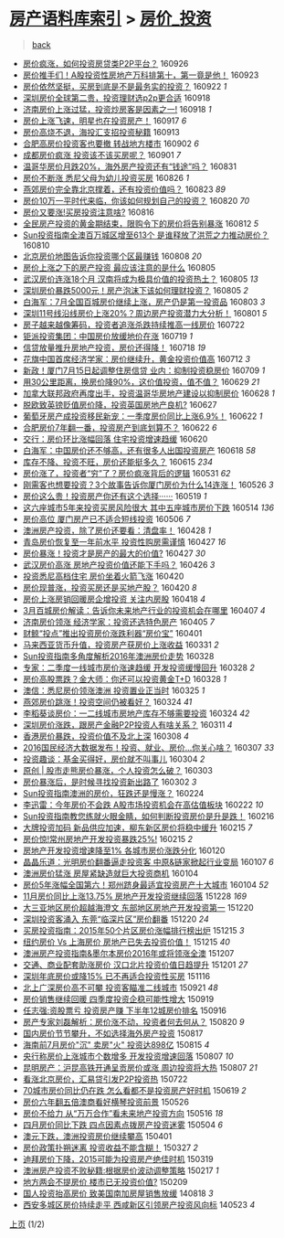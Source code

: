 [房产语料库索引](../../README.md)  > [房价_投资](房价_投资.md)
====
> [back](../README.md)

- [房价疯涨，如何投资房贷类P2P平台？](http://jkwz.applinzi.com/ittc/6882100355130721284.html#%E6%88%BF%E4%BB%B7%E7%96%AF%E6%B6%A8%EF%BC%8C%E5%A6%82%E4%BD%95%E6%8A%95%E8%B5%84%E6%88%BF%E8%B4%B7%E7%B1%BBP2P%E5%B9%B3%E5%8F%B0%EF%BC%9F) 160926  
- [房价推手们！A股投资性房地产万科排第十，第一竟是他！](http://jkwz.applinzi.com/ittc/6881008656379806724.html#%E6%88%BF%E4%BB%B7%E6%8E%A8%E6%89%8B%E4%BB%AC%EF%BC%81A%E8%82%A1%E6%8A%95%E8%B5%84%E6%80%A7%E6%88%BF%E5%9C%B0%E4%BA%A7%E4%B8%87%E7%A7%91%E6%8E%92%E7%AC%AC%E5%8D%81%EF%BC%8C%E7%AC%AC%E4%B8%80%E7%AB%9F%E6%98%AF%E4%BB%96%EF%BC%81) 160923  
- [房价依然坚挺，买房到底是不是最务实的投资？](http://jkwz.applinzi.com/ittc/6880729845633385476.html#%E6%88%BF%E4%BB%B7%E4%BE%9D%E7%84%B6%E5%9D%9A%E6%8C%BA%EF%BC%8C%E4%B9%B0%E6%88%BF%E5%88%B0%E5%BA%95%E6%98%AF%E4%B8%8D%E6%98%AF%E6%9C%80%E5%8A%A1%E5%AE%9E%E7%9A%84%E6%8A%95%E8%B5%84%EF%BC%9F) 160922 *1* 
- [深圳房价全球第二贵，投资理财选p2p更合适](http://jkwz.applinzi.com/ittc/6879202098616468485.html#%E6%B7%B1%E5%9C%B3%E6%88%BF%E4%BB%B7%E5%85%A8%E7%90%83%E7%AC%AC%E4%BA%8C%E8%B4%B5%EF%BC%8C%E6%8A%95%E8%B5%84%E7%90%86%E8%B4%A2%E9%80%89p2p%E6%9B%B4%E5%90%88%E9%80%82) 160918  
- [济南房价上涨过猛，投资炒房客是因素之一!](http://jkwz.applinzi.com/ittc/6879129359494939652.html#%E6%B5%8E%E5%8D%97%E6%88%BF%E4%BB%B7%E4%B8%8A%E6%B6%A8%E8%BF%87%E7%8C%9B%EF%BC%8C%E6%8A%95%E8%B5%84%E7%82%92%E6%88%BF%E5%AE%A2%E6%98%AF%E5%9B%A0%E7%B4%A0%E4%B9%8B%E4%B8%80%21) 160918 *1* 
- [房价上涨飞速，明星也在投资房产！](http://jkwz.applinzi.com/ittc/6878855352963040260.html#%E6%88%BF%E4%BB%B7%E4%B8%8A%E6%B6%A8%E9%A3%9E%E9%80%9F%EF%BC%8C%E6%98%8E%E6%98%9F%E4%B9%9F%E5%9C%A8%E6%8A%95%E8%B5%84%E6%88%BF%E4%BA%A7%EF%BC%81) 160917 *6* 
- [房价高烧不退，海投汇支招投资秘籍](http://jkwz.applinzi.com/ittc/6877291370556949509.html#%E6%88%BF%E4%BB%B7%E9%AB%98%E7%83%A7%E4%B8%8D%E9%80%80%EF%BC%8C%E6%B5%B7%E6%8A%95%E6%B1%87%E6%94%AF%E6%8B%9B%E6%8A%95%E8%B5%84%E7%A7%98%E7%B1%8D) 160913  
- [合肥高房价投资客也要撤 转战地方楼市](http://jkwz.applinzi.com/ittc/6873183836128674820.html#%E5%90%88%E8%82%A5%E9%AB%98%E6%88%BF%E4%BB%B7%E6%8A%95%E8%B5%84%E5%AE%A2%E4%B9%9F%E8%A6%81%E6%92%A4+%E8%BD%AC%E6%88%98%E5%9C%B0%E6%96%B9%E6%A5%BC%E5%B8%82) 160902 *6* 
- [成都房价疯涨 投资该不该买房呢？](http://jkwz.applinzi.com/ittc/6872916335020999685.html#%E6%88%90%E9%83%BD%E6%88%BF%E4%BB%B7%E7%96%AF%E6%B6%A8+%E6%8A%95%E8%B5%84%E8%AF%A5%E4%B8%8D%E8%AF%A5%E4%B9%B0%E6%88%BF%E5%91%A2%EF%BC%9F) 160901 *7* 
- [温哥华房价月跌20%，海外房产投资还有“钱途”吗？](http://jkwz.applinzi.com/ittc/6872528859320288261.html#%E6%B8%A9%E5%93%A5%E5%8D%8E%E6%88%BF%E4%BB%B7%E6%9C%88%E8%B7%8C20%25%EF%BC%8C%E6%B5%B7%E5%A4%96%E6%88%BF%E4%BA%A7%E6%8A%95%E8%B5%84%E8%BF%98%E6%9C%89%E2%80%9C%E9%92%B1%E9%80%94%E2%80%9D%E5%90%97%EF%BC%9F) 160831  
- [房价不断涨 悉尼父母为幼儿投资买房](http://jkwz.applinzi.com/ittc/6870675103800624132.html#%E6%88%BF%E4%BB%B7%E4%B8%8D%E6%96%AD%E6%B6%A8+%E6%82%89%E5%B0%BC%E7%88%B6%E6%AF%8D%E4%B8%BA%E5%B9%BC%E5%84%BF%E6%8A%95%E8%B5%84%E4%B9%B0%E6%88%BF) 160826 *1* 
- [燕郊房价完全靠北京撑着，还有投资价值吗？](http://jkwz.applinzi.com/ittc/6869244641039352837.html#%E7%87%95%E9%83%8A%E6%88%BF%E4%BB%B7%E5%AE%8C%E5%85%A8%E9%9D%A0%E5%8C%97%E4%BA%AC%E6%92%91%E7%9D%80%EF%BC%8C%E8%BF%98%E6%9C%89%E6%8A%95%E8%B5%84%E4%BB%B7%E5%80%BC%E5%90%97%EF%BC%9F) 160823 *89* 
- [房价10万一平时代来临，你该如何规划自己的投资？](http://jkwz.applinzi.com/ittc/6867745409602159621.html#%E6%88%BF%E4%BB%B710%E4%B8%87%E4%B8%80%E5%B9%B3%E6%97%B6%E4%BB%A3%E6%9D%A5%E4%B8%B4%EF%BC%8C%E4%BD%A0%E8%AF%A5%E5%A6%82%E4%BD%95%E8%A7%84%E5%88%92%E8%87%AA%E5%B7%B1%E7%9A%84%E6%8A%95%E8%B5%84%EF%BC%9F) 160820 *70* 
- [房价又要涨!买房投资注意啥?](http://jkwz.applinzi.com/ittc/6867002239981454340.html#%E6%88%BF%E4%BB%B7%E5%8F%88%E8%A6%81%E6%B6%A8%21%E4%B9%B0%E6%88%BF%E6%8A%95%E8%B5%84%E6%B3%A8%E6%84%8F%E5%95%A5%3F) 160816  
- [全民房产投资的黄金期结束，限购令下的房价将告别暴涨](http://jkwz.applinzi.com/ittc/6865592973802341380.html#%E5%85%A8%E6%B0%91%E6%88%BF%E4%BA%A7%E6%8A%95%E8%B5%84%E7%9A%84%E9%BB%84%E9%87%91%E6%9C%9F%E7%BB%93%E6%9D%9F%EF%BC%8C%E9%99%90%E8%B4%AD%E4%BB%A4%E4%B8%8B%E7%9A%84%E6%88%BF%E4%BB%B7%E5%B0%86%E5%91%8A%E5%88%AB%E6%9A%B4%E6%B6%A8) 160812 *5* 
- [Sun投资指南全澳百万城区增至613个 是谁释放了洪荒之力推动房价？](http://jkwz.applinzi.com/ittc/6864790811862107141.html#Sun%E6%8A%95%E8%B5%84%E6%8C%87%E5%8D%97%E5%85%A8%E6%BE%B3%E7%99%BE%E4%B8%87%E5%9F%8E%E5%8C%BA%E5%A2%9E%E8%87%B3613%E4%B8%AA+%E6%98%AF%E8%B0%81%E9%87%8A%E6%94%BE%E4%BA%86%E6%B4%AA%E8%8D%92%E4%B9%8B%E5%8A%9B%E6%8E%A8%E5%8A%A8%E6%88%BF%E4%BB%B7%EF%BC%9F) 160810  
- [北京房价地图告诉你投资哪个区最赚钱](http://jkwz.applinzi.com/ittc/6863928268482413573.html#%E5%8C%97%E4%BA%AC%E6%88%BF%E4%BB%B7%E5%9C%B0%E5%9B%BE%E5%91%8A%E8%AF%89%E4%BD%A0%E6%8A%95%E8%B5%84%E5%93%AA%E4%B8%AA%E5%8C%BA%E6%9C%80%E8%B5%9A%E9%92%B1) 160808 *20* 
- [房价上涨之下的房产投资 最应该注意的是什么](http://jkwz.applinzi.com/ittc/6862919221905982468.html#%E6%88%BF%E4%BB%B7%E4%B8%8A%E6%B6%A8%E4%B9%8B%E4%B8%8B%E7%9A%84%E6%88%BF%E4%BA%A7%E6%8A%95%E8%B5%84+%E6%9C%80%E5%BA%94%E8%AF%A5%E6%B3%A8%E6%84%8F%E7%9A%84%E6%98%AF%E4%BB%80%E4%B9%88) 160805  
- [武汉房价连涨18个月 汉南将成为极具价值的投资热土？](http://jkwz.applinzi.com/ittc/6862872516439311364.html#%E6%AD%A6%E6%B1%89%E6%88%BF%E4%BB%B7%E8%BF%9E%E6%B6%A818%E4%B8%AA%E6%9C%88+%E6%B1%89%E5%8D%97%E5%B0%86%E6%88%90%E4%B8%BA%E6%9E%81%E5%85%B7%E4%BB%B7%E5%80%BC%E7%9A%84%E6%8A%95%E8%B5%84%E7%83%AD%E5%9C%9F%EF%BC%9F) 160805 *13* 
- [深圳房价暴跌5000元！房产泡沫下该如何理财投资？](http://jkwz.applinzi.com/ittc/6862863074914206725.html#%E6%B7%B1%E5%9C%B3%E6%88%BF%E4%BB%B7%E6%9A%B4%E8%B7%8C5000%E5%85%83%EF%BC%81%E6%88%BF%E4%BA%A7%E6%B3%A1%E6%B2%AB%E4%B8%8B%E8%AF%A5%E5%A6%82%E4%BD%95%E7%90%86%E8%B4%A2%E6%8A%95%E8%B5%84%EF%BC%9F) 160805 *2* 
- [白海军：7月全国百城房价继续上涨，房产仍是第一投资品](http://jkwz.applinzi.com/ittc/6861852906478896133.html#%E7%99%BD%E6%B5%B7%E5%86%9B%EF%BC%9A7%E6%9C%88%E5%85%A8%E5%9B%BD%E7%99%BE%E5%9F%8E%E6%88%BF%E4%BB%B7%E7%BB%A7%E7%BB%AD%E4%B8%8A%E6%B6%A8%EF%BC%8C%E6%88%BF%E4%BA%A7%E4%BB%8D%E6%98%AF%E7%AC%AC%E4%B8%80%E6%8A%95%E8%B5%84%E5%93%81) 160803 *3* 
- [深圳11号线沿线房价上涨20%？周边房产投资潜力大分析！](http://jkwz.applinzi.com/ittc/6861443923783975941.html#%E6%B7%B1%E5%9C%B311%E5%8F%B7%E7%BA%BF%E6%B2%BF%E7%BA%BF%E6%88%BF%E4%BB%B7%E4%B8%8A%E6%B6%A820%25%EF%BC%9F%E5%91%A8%E8%BE%B9%E6%88%BF%E4%BA%A7%E6%8A%95%E8%B5%84%E6%BD%9C%E5%8A%9B%E5%A4%A7%E5%88%86%E6%9E%90%EF%BC%81) 160801 *5* 
- [房子越来越像筹码，投资者追涨杀跌持续推高一线房价](http://jkwz.applinzi.com/ittc/6857473245120562180.html#%E6%88%BF%E5%AD%90%E8%B6%8A%E6%9D%A5%E8%B6%8A%E5%83%8F%E7%AD%B9%E7%A0%81%EF%BC%8C%E6%8A%95%E8%B5%84%E8%80%85%E8%BF%BD%E6%B6%A8%E6%9D%80%E8%B7%8C%E6%8C%81%E7%BB%AD%E6%8E%A8%E9%AB%98%E4%B8%80%E7%BA%BF%E6%88%BF%E4%BB%B7) 160722  
- [钜派投资集团：中国房价放缓地价在涨](http://jkwz.applinzi.com/ittc/6856518228322550789.html#%E9%92%9C%E6%B4%BE%E6%8A%95%E8%B5%84%E9%9B%86%E5%9B%A2%EF%BC%9A%E4%B8%AD%E5%9B%BD%E6%88%BF%E4%BB%B7%E6%94%BE%E7%BC%93%E5%9C%B0%E4%BB%B7%E5%9C%A8%E6%B6%A8) 160719 *1* 
- [信贷放量推升房地产投资，房价还得降！](http://jkwz.applinzi.com/ittc/6856131381322859525.html#%E4%BF%A1%E8%B4%B7%E6%94%BE%E9%87%8F%E6%8E%A8%E5%8D%87%E6%88%BF%E5%9C%B0%E4%BA%A7%E6%8A%95%E8%B5%84%EF%BC%8C%E6%88%BF%E4%BB%B7%E8%BF%98%E5%BE%97%E9%99%8D%EF%BC%81) 160718 *19* 
- [花旗中国首席经济学家：房价继续升，黄金投资价值高](http://jkwz.applinzi.com/ittc/6853913830018778117.html#%E8%8A%B1%E6%97%97%E4%B8%AD%E5%9B%BD%E9%A6%96%E5%B8%AD%E7%BB%8F%E6%B5%8E%E5%AD%A6%E5%AE%B6%EF%BC%9A%E6%88%BF%E4%BB%B7%E7%BB%A7%E7%BB%AD%E5%8D%87%EF%BC%8C%E9%BB%84%E9%87%91%E6%8A%95%E8%B5%84%E4%BB%B7%E5%80%BC%E9%AB%98) 160712 *3* 
- [新政！厦门7月15日起调整住房信贷 业内：抑制投资稳房价](http://jkwz.applinzi.com/ittc/6852830481699308548.html#%E6%96%B0%E6%94%BF%EF%BC%81%E5%8E%A6%E9%97%A87%E6%9C%8815%E6%97%A5%E8%B5%B7%E8%B0%83%E6%95%B4%E4%BD%8F%E6%88%BF%E4%BF%A1%E8%B4%B7+%E4%B8%9A%E5%86%85%EF%BC%9A%E6%8A%91%E5%88%B6%E6%8A%95%E8%B5%84%E7%A8%B3%E6%88%BF%E4%BB%B7) 160709 *1* 
- [用30公里距离，换房价降90%，这价值投资，值不值？](http://jkwz.applinzi.com/ittc/6849081656320984069.html#%E7%94%A830%E5%85%AC%E9%87%8C%E8%B7%9D%E7%A6%BB%EF%BC%8C%E6%8D%A2%E6%88%BF%E4%BB%B7%E9%99%8D90%25%EF%BC%8C%E8%BF%99%E4%BB%B7%E5%80%BC%E6%8A%95%E8%B5%84%EF%BC%8C%E5%80%BC%E4%B8%8D%E5%80%BC%EF%BC%9F) 160629 *21* 
- [加拿大联邦政府再度出手，投资温哥华房地产建设以抑制房价](http://jkwz.applinzi.com/ittc/6848815385654330373.html#%E5%8A%A0%E6%8B%BF%E5%A4%A7%E8%81%94%E9%82%A6%E6%94%BF%E5%BA%9C%E5%86%8D%E5%BA%A6%E5%87%BA%E6%89%8B%EF%BC%8C%E6%8A%95%E8%B5%84%E6%B8%A9%E5%93%A5%E5%8D%8E%E6%88%BF%E5%9C%B0%E4%BA%A7%E5%BB%BA%E8%AE%BE%E4%BB%A5%E6%8A%91%E5%88%B6%E6%88%BF%E4%BB%B7) 160628 *1* 
- [脱欧致英镑贬值房价降，投资英国房地产良机?](http://jkwz.applinzi.com/ittc/6848393723066713093.html#%E8%84%B1%E6%AC%A7%E8%87%B4%E8%8B%B1%E9%95%91%E8%B4%AC%E5%80%BC%E6%88%BF%E4%BB%B7%E9%99%8D%EF%BC%8C%E6%8A%95%E8%B5%84%E8%8B%B1%E5%9B%BD%E6%88%BF%E5%9C%B0%E4%BA%A7%E8%89%AF%E6%9C%BA%3F) 160627  
- [葡萄牙房产成投资移民新宠：一季度房价同比上涨6.9%！](http://jkwz.applinzi.com/ittc/6846593245416784901.html#%E8%91%A1%E8%90%84%E7%89%99%E6%88%BF%E4%BA%A7%E6%88%90%E6%8A%95%E8%B5%84%E7%A7%BB%E6%B0%91%E6%96%B0%E5%AE%A0%EF%BC%9A%E4%B8%80%E5%AD%A3%E5%BA%A6%E6%88%BF%E4%BB%B7%E5%90%8C%E6%AF%94%E4%B8%8A%E6%B6%A86.9%25%EF%BC%81) 160622 *1* 
- [合肥房价7年翻一番，投资房产到底划算不？](http://jkwz.applinzi.com/ittc/6846489444647175172.html#%E5%90%88%E8%82%A5%E6%88%BF%E4%BB%B77%E5%B9%B4%E7%BF%BB%E4%B8%80%E7%95%AA%EF%BC%8C%E6%8A%95%E8%B5%84%E6%88%BF%E4%BA%A7%E5%88%B0%E5%BA%95%E5%88%92%E7%AE%97%E4%B8%8D%EF%BC%9F) 160622 *6* 
- [交行：房价环比涨幅回落 住宅投资增速趋缓](http://jkwz.applinzi.com/ittc/6845763670055060485.html#%E4%BA%A4%E8%A1%8C%EF%BC%9A%E6%88%BF%E4%BB%B7%E7%8E%AF%E6%AF%94%E6%B6%A8%E5%B9%85%E5%9B%9E%E8%90%BD+%E4%BD%8F%E5%AE%85%E6%8A%95%E8%B5%84%E5%A2%9E%E9%80%9F%E8%B6%8B%E7%BC%93) 160620  
- [白海军：中国房价还不够高，还有很多人出国投资房产](http://jkwz.applinzi.com/ittc/6845083372438946821.html#%E7%99%BD%E6%B5%B7%E5%86%9B%EF%BC%9A%E4%B8%AD%E5%9B%BD%E6%88%BF%E4%BB%B7%E8%BF%98%E4%B8%8D%E5%A4%9F%E9%AB%98%EF%BC%8C%E8%BF%98%E6%9C%89%E5%BE%88%E5%A4%9A%E4%BA%BA%E5%87%BA%E5%9B%BD%E6%8A%95%E8%B5%84%E6%88%BF%E4%BA%A7) 160618 *58* 
- [库存不降、投资不旺，房价还能挺多久？](http://jkwz.applinzi.com/ittc/6843879348230423557.html#%E5%BA%93%E5%AD%98%E4%B8%8D%E9%99%8D%E3%80%81%E6%8A%95%E8%B5%84%E4%B8%8D%E6%97%BA%EF%BC%8C%E6%88%BF%E4%BB%B7%E8%BF%98%E8%83%BD%E6%8C%BA%E5%A4%9A%E4%B9%85%EF%BC%9F) 160615 *234* 
- [房价涨了，投资者“穷”了？房价疯涨背后的逻辑](http://jkwz.applinzi.com/ittc/6838305281196688389.html#%E6%88%BF%E4%BB%B7%E6%B6%A8%E4%BA%86%EF%BC%8C%E6%8A%95%E8%B5%84%E8%80%85%E2%80%9C%E7%A9%B7%E2%80%9D%E4%BA%86%EF%BC%9F%E6%88%BF%E4%BB%B7%E7%96%AF%E6%B6%A8%E8%83%8C%E5%90%8E%E7%9A%84%E9%80%BB%E8%BE%91) 160531 *62* 
- [刚需客也想要投资？3个故事告诉你厦门房价为什么14连涨！](http://jkwz.applinzi.com/ittc/6836622199636886533.html#%E5%88%9A%E9%9C%80%E5%AE%A2%E4%B9%9F%E6%83%B3%E8%A6%81%E6%8A%95%E8%B5%84%EF%BC%9F3%E4%B8%AA%E6%95%85%E4%BA%8B%E5%91%8A%E8%AF%89%E4%BD%A0%E5%8E%A6%E9%97%A8%E6%88%BF%E4%BB%B7%E4%B8%BA%E4%BB%80%E4%B9%8814%E8%BF%9E%E6%B6%A8%EF%BC%81) 160526 *3* 
- [房价这么贵！投资房产你还有这个选择······](http://jkwz.applinzi.com/ittc/6833907589544674309.html#%E6%88%BF%E4%BB%B7%E8%BF%99%E4%B9%88%E8%B4%B5%EF%BC%81%E6%8A%95%E8%B5%84%E6%88%BF%E4%BA%A7%E4%BD%A0%E8%BF%98%E6%9C%89%E8%BF%99%E4%B8%AA%E9%80%89%E6%8B%A9%C2%B7%C2%B7%C2%B7%C2%B7%C2%B7%C2%B7) 160519 *1* 
- [这六座城市5年来投资买房风险很大 其中五座城市房价下跌](http://jkwz.applinzi.com/ittc/6831865137866474501.html#%E8%BF%99%E5%85%AD%E5%BA%A7%E5%9F%8E%E5%B8%825%E5%B9%B4%E6%9D%A5%E6%8A%95%E8%B5%84%E4%B9%B0%E6%88%BF%E9%A3%8E%E9%99%A9%E5%BE%88%E5%A4%A7+%E5%85%B6%E4%B8%AD%E4%BA%94%E5%BA%A7%E5%9F%8E%E5%B8%82%E6%88%BF%E4%BB%B7%E4%B8%8B%E8%B7%8C) 160514 *136* 
- [房价高位 厦门房产已不适合短线投资](http://jkwz.applinzi.com/ittc/6829192058094748677.html#%E6%88%BF%E4%BB%B7%E9%AB%98%E4%BD%8D+%E5%8E%A6%E9%97%A8%E6%88%BF%E4%BA%A7%E5%B7%B2%E4%B8%8D%E9%80%82%E5%90%88%E7%9F%AD%E7%BA%BF%E6%8A%95%E8%B5%84) 160506 *7* 
- [澳洲房产投资，除了房价还要看：清盘率！](http://jkwz.applinzi.com/ittc/6824933471524750340.html#%E6%BE%B3%E6%B4%B2%E6%88%BF%E4%BA%A7%E6%8A%95%E8%B5%84%EF%BC%8C%E9%99%A4%E4%BA%86%E6%88%BF%E4%BB%B7%E8%BF%98%E8%A6%81%E7%9C%8B%EF%BC%9A%E6%B8%85%E7%9B%98%E7%8E%87%EF%BC%81) 160428 *1* 
- [青岛房价恢复至一年前水平 投资性购房需谨慎](http://jkwz.applinzi.com/ittc/6825883714110096389.html#%E9%9D%92%E5%B2%9B%E6%88%BF%E4%BB%B7%E6%81%A2%E5%A4%8D%E8%87%B3%E4%B8%80%E5%B9%B4%E5%89%8D%E6%B0%B4%E5%B9%B3+%E6%8A%95%E8%B5%84%E6%80%A7%E8%B4%AD%E6%88%BF%E9%9C%80%E8%B0%A8%E6%85%8E) 160427 *16* 
- [房价暴涨！投资才是房产的最大的价值?](http://jkwz.applinzi.com/ittc/6825698046541038596.html#%E6%88%BF%E4%BB%B7%E6%9A%B4%E6%B6%A8%EF%BC%81%E6%8A%95%E8%B5%84%E6%89%8D%E6%98%AF%E6%88%BF%E4%BA%A7%E7%9A%84%E6%9C%80%E5%A4%A7%E7%9A%84%E4%BB%B7%E5%80%BC%3F) 160427 *30* 
- [武汉房价高涨 房地产投资价值还能下手吗？](http://jkwz.applinzi.com/ittc/6825311708725642244.html#%E6%AD%A6%E6%B1%89%E6%88%BF%E4%BB%B7%E9%AB%98%E6%B6%A8+%E6%88%BF%E5%9C%B0%E4%BA%A7%E6%8A%95%E8%B5%84%E4%BB%B7%E5%80%BC%E8%BF%98%E8%83%BD%E4%B8%8B%E6%89%8B%E5%90%97%EF%BC%9F) 160426 *3* 
- [投资悉尼高档住宅 房价坐着火箭飞涨](http://jkwz.applinzi.com/ittc/6823169329658856452.html#%E6%8A%95%E8%B5%84%E6%82%89%E5%B0%BC%E9%AB%98%E6%A1%A3%E4%BD%8F%E5%AE%85+%E6%88%BF%E4%BB%B7%E5%9D%90%E7%9D%80%E7%81%AB%E7%AE%AD%E9%A3%9E%E6%B6%A8) 160420  
- [房价现普涨，投资买房还是买地产股？](http://jkwz.applinzi.com/ittc/6822848027811120132.html#%E6%88%BF%E4%BB%B7%E7%8E%B0%E6%99%AE%E6%B6%A8%EF%BC%8C%E6%8A%95%E8%B5%84%E4%B9%B0%E6%88%BF%E8%BF%98%E6%98%AF%E4%B9%B0%E5%9C%B0%E4%BA%A7%E8%82%A1%EF%BC%9F) 160420 *8* 
- [房价上涨房销回暖房企增投资 关注内房股](http://jkwz.applinzi.com/ittc/6822374852019094533.html#%E6%88%BF%E4%BB%B7%E4%B8%8A%E6%B6%A8%E6%88%BF%E9%94%80%E5%9B%9E%E6%9A%96%E6%88%BF%E4%BC%81%E5%A2%9E%E6%8A%95%E8%B5%84+%E5%85%B3%E6%B3%A8%E5%86%85%E6%88%BF%E8%82%A1) 160418 *4* 
- [3月百城房价解读：告诉你未来地产行业的投资机会在哪里](http://jkwz.applinzi.com/ittc/6818295210702275589.html#3%E6%9C%88%E7%99%BE%E5%9F%8E%E6%88%BF%E4%BB%B7%E8%A7%A3%E8%AF%BB%EF%BC%9A%E5%91%8A%E8%AF%89%E4%BD%A0%E6%9C%AA%E6%9D%A5%E5%9C%B0%E4%BA%A7%E8%A1%8C%E4%B8%9A%E7%9A%84%E6%8A%95%E8%B5%84%E6%9C%BA%E4%BC%9A%E5%9C%A8%E5%93%AA%E9%87%8C) 160407 *4* 
- [济南房价领涨 经济学家：投资还选特色房产](http://jkwz.applinzi.com/ittc/6817607204928488452.html#%E6%B5%8E%E5%8D%97%E6%88%BF%E4%BB%B7%E9%A2%86%E6%B6%A8+%E7%BB%8F%E6%B5%8E%E5%AD%A6%E5%AE%B6%EF%BC%9A%E6%8A%95%E8%B5%84%E8%BF%98%E9%80%89%E7%89%B9%E8%89%B2%E6%88%BF%E4%BA%A7) 160405 *7* 
- [财鲸“投点”推出投资房价涨跌利器“房价宝”](http://jkwz.applinzi.com/ittc/6816131856571302916.html#%E8%B4%A2%E9%B2%B8%E2%80%9C%E6%8A%95%E7%82%B9%E2%80%9D%E6%8E%A8%E5%87%BA%E6%8A%95%E8%B5%84%E6%88%BF%E4%BB%B7%E6%B6%A8%E8%B7%8C%E5%88%A9%E5%99%A8%E2%80%9C%E6%88%BF%E4%BB%B7%E5%AE%9D%E2%80%9D) 160401  
- [马来西亚货币升值，投资房产获房价上涨收益](http://jkwz.applinzi.com/ittc/6815786835250775045.html#%E9%A9%AC%E6%9D%A5%E8%A5%BF%E4%BA%9A%E8%B4%A7%E5%B8%81%E5%8D%87%E5%80%BC%EF%BC%8C%E6%8A%95%E8%B5%84%E6%88%BF%E4%BA%A7%E8%8E%B7%E6%88%BF%E4%BB%B7%E4%B8%8A%E6%B6%A8%E6%94%B6%E7%9B%8A) 160331 *2* 
- [Sun投资指南多角度解析2016年澳洲房价走势](http://jkwz.applinzi.com/ittc/6814721455451276292.html#Sun%E6%8A%95%E8%B5%84%E6%8C%87%E5%8D%97%E5%A4%9A%E8%A7%92%E5%BA%A6%E8%A7%A3%E6%9E%902016%E5%B9%B4%E6%BE%B3%E6%B4%B2%E6%88%BF%E4%BB%B7%E8%B5%B0%E5%8A%BF) 160328  
- [专家：二季度一线城市房价涨速趋缓 开发投资缓慢回升](http://jkwz.applinzi.com/ittc/6814679409470473220.html#%E4%B8%93%E5%AE%B6%EF%BC%9A%E4%BA%8C%E5%AD%A3%E5%BA%A6%E4%B8%80%E7%BA%BF%E5%9F%8E%E5%B8%82%E6%88%BF%E4%BB%B7%E6%B6%A8%E9%80%9F%E8%B6%8B%E7%BC%93+%E5%BC%80%E5%8F%91%E6%8A%95%E8%B5%84%E7%BC%93%E6%85%A2%E5%9B%9E%E5%8D%87) 160328 *2* 
- [房价高股票跌？金大师：你还可以投资黄金T+D](http://jkwz.applinzi.com/ittc/6814633801531524101.html#%E6%88%BF%E4%BB%B7%E9%AB%98%E8%82%A1%E7%A5%A8%E8%B7%8C%EF%BC%9F%E9%87%91%E5%A4%A7%E5%B8%88%EF%BC%9A%E4%BD%A0%E8%BF%98%E5%8F%AF%E4%BB%A5%E6%8A%95%E8%B5%84%E9%BB%84%E9%87%91T%2BD) 160328 *1* 
- [澳信：悉尼房价领涨澳洲 投资置业正当时](http://jkwz.applinzi.com/ittc/6813515371021599748.html#%E6%BE%B3%E4%BF%A1%EF%BC%9A%E6%82%89%E5%B0%BC%E6%88%BF%E4%BB%B7%E9%A2%86%E6%B6%A8%E6%BE%B3%E6%B4%B2+%E6%8A%95%E8%B5%84%E7%BD%AE%E4%B8%9A%E6%AD%A3%E5%BD%93%E6%97%B6) 160325 *1* 
- [燕郊房价跳涨！投资空间仍被看好？](http://jkwz.applinzi.com/ittc/6813141470462608389.html#%E7%87%95%E9%83%8A%E6%88%BF%E4%BB%B7%E8%B7%B3%E6%B6%A8%EF%BC%81%E6%8A%95%E8%B5%84%E7%A9%BA%E9%97%B4%E4%BB%8D%E8%A2%AB%E7%9C%8B%E5%A5%BD%EF%BC%9F) 160324 *41* 
- [李稻葵谈房价：一二线城市房地产库存不够需要投资](http://jkwz.applinzi.com/ittc/6813049412498523140.html#%E6%9D%8E%E7%A8%BB%E8%91%B5%E8%B0%88%E6%88%BF%E4%BB%B7%EF%BC%9A%E4%B8%80%E4%BA%8C%E7%BA%BF%E5%9F%8E%E5%B8%82%E6%88%BF%E5%9C%B0%E4%BA%A7%E5%BA%93%E5%AD%98%E4%B8%8D%E5%A4%9F%E9%9C%80%E8%A6%81%E6%8A%95%E8%B5%84) 160324 *42* 
- [深圳房价涨跌，跟房产金融P2P投资人有啥关系？](http://jkwz.applinzi.com/ittc/6808340760919278596.html#%E6%B7%B1%E5%9C%B3%E6%88%BF%E4%BB%B7%E6%B6%A8%E8%B7%8C%EF%BC%8C%E8%B7%9F%E6%88%BF%E4%BA%A7%E9%87%91%E8%9E%8DP2P%E6%8A%95%E8%B5%84%E4%BA%BA%E6%9C%89%E5%95%A5%E5%85%B3%E7%B3%BB%EF%BC%9F) 160311 *4* 
- [香港房价暴跌，投资价值不及北上深](http://jkwz.applinzi.com/ittc/6807360114201723909.html#%E9%A6%99%E6%B8%AF%E6%88%BF%E4%BB%B7%E6%9A%B4%E8%B7%8C%EF%BC%8C%E6%8A%95%E8%B5%84%E4%BB%B7%E5%80%BC%E4%B8%8D%E5%8F%8A%E5%8C%97%E4%B8%8A%E6%B7%B1) 160308 *4* 
- [2016国民经济大数据发布！投资、就业、房价...你关心啥？](http://jkwz.applinzi.com/ittc/6806750658245952517.html#2016%E5%9B%BD%E6%B0%91%E7%BB%8F%E6%B5%8E%E5%A4%A7%E6%95%B0%E6%8D%AE%E5%8F%91%E5%B8%83%EF%BC%81%E6%8A%95%E8%B5%84%E3%80%81%E5%B0%B1%E4%B8%9A%E3%80%81%E6%88%BF%E4%BB%B7...%E4%BD%A0%E5%85%B3%E5%BF%83%E5%95%A5%EF%BC%9F) 160307 *33* 
- [投资趣谈：基金买得好，房价就不叫事儿](http://jkwz.applinzi.com/ittc/6805772231179240452.html#%E6%8A%95%E8%B5%84%E8%B6%A3%E8%B0%88%EF%BC%9A%E5%9F%BA%E9%87%91%E4%B9%B0%E5%BE%97%E5%A5%BD%EF%BC%8C%E6%88%BF%E4%BB%B7%E5%B0%B1%E4%B8%8D%E5%8F%AB%E4%BA%8B%E5%84%BF) 160304 *2* 
- [原创 | 股市走熊房价暴涨，个人投资怎么破？](http://jkwz.applinzi.com/ittc/6805320442785039364.html#%E5%8E%9F%E5%88%9B+%7C+%E8%82%A1%E5%B8%82%E8%B5%B0%E7%86%8A%E6%88%BF%E4%BB%B7%E6%9A%B4%E6%B6%A8%EF%BC%8C%E4%B8%AA%E4%BA%BA%E6%8A%95%E8%B5%84%E6%80%8E%E4%B9%88%E7%A0%B4%EF%BC%9F) 160303  
- [房价暴涨后，是时候寻找投资新出路了](http://jkwz.applinzi.com/ittc/6805061366004057092.html#%E6%88%BF%E4%BB%B7%E6%9A%B4%E6%B6%A8%E5%90%8E%EF%BC%8C%E6%98%AF%E6%97%B6%E5%80%99%E5%AF%BB%E6%89%BE%E6%8A%95%E8%B5%84%E6%96%B0%E5%87%BA%E8%B7%AF%E4%BA%86) 160302 *3* 
- [Sun投资指南澳洲的房价，狂跌还是慢涨？](http://jkwz.applinzi.com/ittc/6802462984609727493.html#Sun%E6%8A%95%E8%B5%84%E6%8C%87%E5%8D%97%E6%BE%B3%E6%B4%B2%E7%9A%84%E6%88%BF%E4%BB%B7%EF%BC%8C%E7%8B%82%E8%B7%8C%E8%BF%98%E6%98%AF%E6%85%A2%E6%B6%A8%EF%BC%9F) 160224  
- [李迅雷：今年房价不会跌 A股市场投资机会在高估值板块](http://jkwz.applinzi.com/ittc/6801709242507592708.html#%E6%9D%8E%E8%BF%85%E9%9B%B7%EF%BC%9A%E4%BB%8A%E5%B9%B4%E6%88%BF%E4%BB%B7%E4%B8%8D%E4%BC%9A%E8%B7%8C+A%E8%82%A1%E5%B8%82%E5%9C%BA%E6%8A%95%E8%B5%84%E6%9C%BA%E4%BC%9A%E5%9C%A8%E9%AB%98%E4%BC%B0%E5%80%BC%E6%9D%BF%E5%9D%97) 160222 *10* 
- [Sun投资指南教您练就火眼金睛，如何判断投资房价是升是跌！](http://jkwz.applinzi.com/ittc/6799516996546855940.html#Sun%E6%8A%95%E8%B5%84%E6%8C%87%E5%8D%97%E6%95%99%E6%82%A8%E7%BB%83%E5%B0%B1%E7%81%AB%E7%9C%BC%E9%87%91%E7%9D%9B%EF%BC%8C%E5%A6%82%E4%BD%95%E5%88%A4%E6%96%AD%E6%8A%95%E8%B5%84%E6%88%BF%E4%BB%B7%E6%98%AF%E5%8D%87%E6%98%AF%E8%B7%8C%EF%BC%81) 160216  
- [大牌投资加码 新品供应加速，柳东新区房价将稳中缓升](http://jkwz.applinzi.com/ittc/6799119066686030853.html#%E5%A4%A7%E7%89%8C%E6%8A%95%E8%B5%84%E5%8A%A0%E7%A0%81+%E6%96%B0%E5%93%81%E4%BE%9B%E5%BA%94%E5%8A%A0%E9%80%9F%EF%BC%8C%E6%9F%B3%E4%B8%9C%E6%96%B0%E5%8C%BA%E6%88%BF%E4%BB%B7%E5%B0%86%E7%A8%B3%E4%B8%AD%E7%BC%93%E5%8D%87) 160215 *7* 
- [房价惊!常州房地产开发投资暴跌25%!](http://jkwz.applinzi.com/ittc/6799086679054877701.html#%E6%88%BF%E4%BB%B7%E6%83%8A%21%E5%B8%B8%E5%B7%9E%E6%88%BF%E5%9C%B0%E4%BA%A7%E5%BC%80%E5%8F%91%E6%8A%95%E8%B5%84%E6%9A%B4%E8%B7%8C25%25%21) 160215 *2* 
- [房地产开发投资增速降至1% 各城市房价涨跌分化](http://jkwz.applinzi.com/ittc/6789376990490657796.html#%E6%88%BF%E5%9C%B0%E4%BA%A7%E5%BC%80%E5%8F%91%E6%8A%95%E8%B5%84%E5%A2%9E%E9%80%9F%E9%99%8D%E8%87%B31%25+%E5%90%84%E5%9F%8E%E5%B8%82%E6%88%BF%E4%BB%B7%E6%B6%A8%E8%B7%8C%E5%88%86%E5%8C%96) 160120  
- [晶晶乐道：光明房价翻番逼走投资客 中原&amp;链家掀起行业变局](http://jkwz.applinzi.com/ittc/6784712042955146245.html#%E6%99%B6%E6%99%B6%E4%B9%90%E9%81%93%EF%BC%9A%E5%85%89%E6%98%8E%E6%88%BF%E4%BB%B7%E7%BF%BB%E7%95%AA%E9%80%BC%E8%B5%B0%E6%8A%95%E8%B5%84%E5%AE%A2+%E4%B8%AD%E5%8E%9F%26amp%3B%E9%93%BE%E5%AE%B6%E6%8E%80%E8%B5%B7%E8%A1%8C%E4%B8%9A%E5%8F%98%E5%B1%80) 160107 *6* 
- [澳洲房价猛涨 房屋紧缺造就巨大投资商机](http://jkwz.applinzi.com/ittc/6783464134024889348.html#%E6%BE%B3%E6%B4%B2%E6%88%BF%E4%BB%B7%E7%8C%9B%E6%B6%A8+%E6%88%BF%E5%B1%8B%E7%B4%A7%E7%BC%BA%E9%80%A0%E5%B0%B1%E5%B7%A8%E5%A4%A7%E6%8A%95%E8%B5%84%E5%95%86%E6%9C%BA) 160104  
- [房价5年涨幅全国第六！郑州跻身最适宜投资房产十大城市](http://jkwz.applinzi.com/ittc/6783408810165273605.html#%E6%88%BF%E4%BB%B75%E5%B9%B4%E6%B6%A8%E5%B9%85%E5%85%A8%E5%9B%BD%E7%AC%AC%E5%85%AD%EF%BC%81%E9%83%91%E5%B7%9E%E8%B7%BB%E8%BA%AB%E6%9C%80%E9%80%82%E5%AE%9C%E6%8A%95%E8%B5%84%E6%88%BF%E4%BA%A7%E5%8D%81%E5%A4%A7%E5%9F%8E%E5%B8%82) 160104 *52* 
- [11月房价同比上涨13.75% 房地产开发投资继续回落](http://jkwz.applinzi.com/ittc/6780817979386364933.html#11%E6%9C%88%E6%88%BF%E4%BB%B7%E5%90%8C%E6%AF%94%E4%B8%8A%E6%B6%A813.75%25+%E6%88%BF%E5%9C%B0%E4%BA%A7%E5%BC%80%E5%8F%91%E6%8A%95%E8%B5%84%E7%BB%A7%E7%BB%AD%E5%9B%9E%E8%90%BD) 151228 *169* 
- [大三亚地区房价超越海澄文 东部地区房地产开发投资第一](http://jkwz.applinzi.com/ittc/6777988653272007685.html#%E5%A4%A7%E4%B8%89%E4%BA%9A%E5%9C%B0%E5%8C%BA%E6%88%BF%E4%BB%B7%E8%B6%85%E8%B6%8A%E6%B5%B7%E6%BE%84%E6%96%87+%E4%B8%9C%E9%83%A8%E5%9C%B0%E5%8C%BA%E6%88%BF%E5%9C%B0%E4%BA%A7%E5%BC%80%E5%8F%91%E6%8A%95%E8%B5%84%E7%AC%AC%E4%B8%80) 151220  
- [深圳投资客涌入  东莞“临深片区”房价翻番](http://jkwz.applinzi.com/ittc/6777831411595871237.html#%E6%B7%B1%E5%9C%B3%E6%8A%95%E8%B5%84%E5%AE%A2%E6%B6%8C%E5%85%A5++%E4%B8%9C%E8%8E%9E%E2%80%9C%E4%B8%B4%E6%B7%B1%E7%89%87%E5%8C%BA%E2%80%9D%E6%88%BF%E4%BB%B7%E7%BF%BB%E7%95%AA) 151220 *24* 
- [买房投资指南：2015年50个片区房价涨幅排行榜出炉](http://jkwz.applinzi.com/ittc/6776150280400012292.html#%E4%B9%B0%E6%88%BF%E6%8A%95%E8%B5%84%E6%8C%87%E5%8D%97%EF%BC%9A2015%E5%B9%B450%E4%B8%AA%E7%89%87%E5%8C%BA%E6%88%BF%E4%BB%B7%E6%B6%A8%E5%B9%85%E6%8E%92%E8%A1%8C%E6%A6%9C%E5%87%BA%E7%82%89) 151215 *3* 
- [纽约房价 Vs 上海房价 房地产已失去投资价值！](http://jkwz.applinzi.com/ittc/6776091470100694020.html#%E7%BA%BD%E7%BA%A6%E6%88%BF%E4%BB%B7+Vs+%E4%B8%8A%E6%B5%B7%E6%88%BF%E4%BB%B7+%E6%88%BF%E5%9C%B0%E4%BA%A7%E5%B7%B2%E5%A4%B1%E5%8E%BB%E6%8A%95%E8%B5%84%E4%BB%B7%E5%80%BC%EF%BC%81) 151215 *40* 
- [澳洲房产投资指南&amp;墨尔本房价2016年或将领涨全澳](http://jkwz.applinzi.com/ittc/6773125987730719748.html#%E6%BE%B3%E6%B4%B2%E6%88%BF%E4%BA%A7%E6%8A%95%E8%B5%84%E6%8C%87%E5%8D%97%26amp%3B%E5%A2%A8%E5%B0%94%E6%9C%AC%E6%88%BF%E4%BB%B72016%E5%B9%B4%E6%88%96%E5%B0%86%E9%A2%86%E6%B6%A8%E5%85%A8%E6%BE%B3) 151207  
- [交通、商业配套助涨房价 汉口北片投资价值日趋提升](http://jkwz.applinzi.com/ittc/6770770238937498628.html#%E4%BA%A4%E9%80%9A%E3%80%81%E5%95%86%E4%B8%9A%E9%85%8D%E5%A5%97%E5%8A%A9%E6%B6%A8%E6%88%BF%E4%BB%B7+%E6%B1%89%E5%8F%A3%E5%8C%97%E7%89%87%E6%8A%95%E8%B5%84%E4%BB%B7%E5%80%BC%E6%97%A5%E8%B6%8B%E6%8F%90%E5%8D%87) 151201 *27* 
- [深圳年底房价或降15% 已不再适合投资性买房](http://jkwz.applinzi.com/ittc/6765230895065990149.html#%E6%B7%B1%E5%9C%B3%E5%B9%B4%E5%BA%95%E6%88%BF%E4%BB%B7%E6%88%96%E9%99%8D15%25+%E5%B7%B2%E4%B8%8D%E5%86%8D%E9%80%82%E5%90%88%E6%8A%95%E8%B5%84%E6%80%A7%E4%B9%B0%E6%88%BF) 151116  
- [北上广深房价高不可攀 投资客瞄准二线城市](http://jkwz.applinzi.com/ittc/6744458244249650181.html#%E5%8C%97%E4%B8%8A%E5%B9%BF%E6%B7%B1%E6%88%BF%E4%BB%B7%E9%AB%98%E4%B8%8D%E5%8F%AF%E6%94%80+%E6%8A%95%E8%B5%84%E5%AE%A2%E7%9E%84%E5%87%86%E4%BA%8C%E7%BA%BF%E5%9F%8E%E5%B8%82) 150921 *48* 
- [房价销售继续回暖 四季度投资企稳可能性增大](http://jkwz.applinzi.com/ittc/6743825316393321476.html#%E6%88%BF%E4%BB%B7%E9%94%80%E5%94%AE%E7%BB%A7%E7%BB%AD%E5%9B%9E%E6%9A%96+%E5%9B%9B%E5%AD%A3%E5%BA%A6%E6%8A%95%E8%B5%84%E4%BC%81%E7%A8%B3%E5%8F%AF%E8%83%BD%E6%80%A7%E5%A2%9E%E5%A4%A7) 150919  
- [任志强:资股票亏 投资房产赚 下半年12城房价排名](http://jkwz.applinzi.com/ittc/6742718748136653829.html#%E4%BB%BB%E5%BF%97%E5%BC%BA%3A%E8%B5%84%E8%82%A1%E7%A5%A8%E4%BA%8F+%E6%8A%95%E8%B5%84%E6%88%BF%E4%BA%A7%E8%B5%9A+%E4%B8%8B%E5%8D%8A%E5%B9%B412%E5%9F%8E%E6%88%BF%E4%BB%B7%E6%8E%92%E5%90%8D) 150916  
- [房产专家刘磊解析：房价涨不动，投资者何去何从？](http://jkwz.applinzi.com/ittc/547650615743819194.html#%E6%88%BF%E4%BA%A7%E4%B8%93%E5%AE%B6%E5%88%98%E7%A3%8A%E8%A7%A3%E6%9E%90%EF%BC%9A%E6%88%BF%E4%BB%B7%E6%B6%A8%E4%B8%8D%E5%8A%A8%EF%BC%8C%E6%8A%95%E8%B5%84%E8%80%85%E4%BD%95%E5%8E%BB%E4%BD%95%E4%BB%8E%EF%BC%9F) 150820 *9* 
- [国内房价节节攀升，不如选择海外房产投资](http://jkwz.applinzi.com/ittc/547650615728029526.html#%E5%9B%BD%E5%86%85%E6%88%BF%E4%BB%B7%E8%8A%82%E8%8A%82%E6%94%80%E5%8D%87%EF%BC%8C%E4%B8%8D%E5%A6%82%E9%80%89%E6%8B%A9%E6%B5%B7%E5%A4%96%E6%88%BF%E4%BA%A7%E6%8A%95%E8%B5%84) 150817  
- [海南前7月房价&quot;沉&quot; 卖房&quot;火&quot; 投资达898亿](http://jkwz.applinzi.com/ittc/547650615715869927.html#%E6%B5%B7%E5%8D%97%E5%89%8D7%E6%9C%88%E6%88%BF%E4%BB%B7%26quot%3B%E6%B2%89%26quot%3B+%E5%8D%96%E6%88%BF%26quot%3B%E7%81%AB%26quot%3B+%E6%8A%95%E8%B5%84%E8%BE%BE898%E4%BA%BF) 150815 *4* 
- [央行称房价上涨城市个数增多 开发投资增速回落](http://jkwz.applinzi.com/ittc/547650615585295543.html#%E5%A4%AE%E8%A1%8C%E7%A7%B0%E6%88%BF%E4%BB%B7%E4%B8%8A%E6%B6%A8%E5%9F%8E%E5%B8%82%E4%B8%AA%E6%95%B0%E5%A2%9E%E5%A4%9A+%E5%BC%80%E5%8F%91%E6%8A%95%E8%B5%84%E5%A2%9E%E9%80%9F%E5%9B%9E%E8%90%BD) 150807 *10* 
- [昆明房产：沪昆高铁开通呈贡房价或涨 周边投资将大热](http://jkwz.applinzi.com/ittc/547650615581965714.html#%E6%98%86%E6%98%8E%E6%88%BF%E4%BA%A7%EF%BC%9A%E6%B2%AA%E6%98%86%E9%AB%98%E9%93%81%E5%BC%80%E9%80%9A%E5%91%88%E8%B4%A1%E6%88%BF%E4%BB%B7%E6%88%96%E6%B6%A8+%E5%91%A8%E8%BE%B9%E6%8A%95%E8%B5%84%E5%B0%86%E5%A4%A7%E7%83%AD) 150807 *21* 
- [看涨北京房价，汇易贷引发P2P投资热](http://jkwz.applinzi.com/ittc/547650615190823372.html#%E7%9C%8B%E6%B6%A8%E5%8C%97%E4%BA%AC%E6%88%BF%E4%BB%B7%EF%BC%8C%E6%B1%87%E6%98%93%E8%B4%B7%E5%BC%95%E5%8F%91P2P%E6%8A%95%E8%B5%84%E7%83%AD) 150722  
- [70城市房价同比仍在跌 怎么看都不是投资房产好时机](http://jkwz.applinzi.com/ittc/547650611427414021.html#70%E5%9F%8E%E5%B8%82%E6%88%BF%E4%BB%B7%E5%90%8C%E6%AF%94%E4%BB%8D%E5%9C%A8%E8%B7%8C+%E6%80%8E%E4%B9%88%E7%9C%8B%E9%83%BD%E4%B8%8D%E6%98%AF%E6%8A%95%E8%B5%84%E6%88%BF%E4%BA%A7%E5%A5%BD%E6%97%B6%E6%9C%BA) 150619 *2* 
- [房价六年翻五倍澳商看好横琴投资前景](http://jkwz.applinzi.com/ittc/547650611415581421.html#%E6%88%BF%E4%BB%B7%E5%85%AD%E5%B9%B4%E7%BF%BB%E4%BA%94%E5%80%8D%E6%BE%B3%E5%95%86%E7%9C%8B%E5%A5%BD%E6%A8%AA%E7%90%B4%E6%8A%95%E8%B5%84%E5%89%8D%E6%99%AF) 150526  
- [房价不给力 从“万万合作”看未来地产投资方向](http://jkwz.applinzi.com/ittc/547650611414205805.html#%E6%88%BF%E4%BB%B7%E4%B8%8D%E7%BB%99%E5%8A%9B+%E4%BB%8E%E2%80%9C%E4%B8%87%E4%B8%87%E5%90%88%E4%BD%9C%E2%80%9D%E7%9C%8B%E6%9C%AA%E6%9D%A5%E5%9C%B0%E4%BA%A7%E6%8A%95%E8%B5%84%E6%96%B9%E5%90%91) 150516 *18* 
- [四月房价同比下跌 四点因素点拨房产投资迷雾](http://jkwz.applinzi.com/ittc/547650611408348968.html#%E5%9B%9B%E6%9C%88%E6%88%BF%E4%BB%B7%E5%90%8C%E6%AF%94%E4%B8%8B%E8%B7%8C+%E5%9B%9B%E7%82%B9%E5%9B%A0%E7%B4%A0%E7%82%B9%E6%8B%A8%E6%88%BF%E4%BA%A7%E6%8A%95%E8%B5%84%E8%BF%B7%E9%9B%BE) 150504 *6* 
- [澳元下跌，澳洲投资房价继续攀高](http://jkwz.applinzi.com/ittc/547650611401170040.html#%E6%BE%B3%E5%85%83%E4%B8%8B%E8%B7%8C%EF%BC%8C%E6%BE%B3%E6%B4%B2%E6%8A%95%E8%B5%84%E6%88%BF%E4%BB%B7%E7%BB%A7%E7%BB%AD%E6%94%80%E9%AB%98) 150401  
- [房价政策扑朔迷离 投资收益不能含糊！](http://jkwz.applinzi.com/ittc/547650611401587389.html#%E6%88%BF%E4%BB%B7%E6%94%BF%E7%AD%96%E6%89%91%E6%9C%94%E8%BF%B7%E7%A6%BB+%E6%8A%95%E8%B5%84%E6%94%B6%E7%9B%8A%E4%B8%8D%E8%83%BD%E5%90%AB%E7%B3%8A%EF%BC%81) 150327 *2* 
- [迪拜房价下降，2015可能为投资房产绝佳时机](http://jkwz.applinzi.com/ittc/547650611395141171.html#%E8%BF%AA%E6%8B%9C%E6%88%BF%E4%BB%B7%E4%B8%8B%E9%99%8D%EF%BC%8C2015%E5%8F%AF%E8%83%BD%E4%B8%BA%E6%8A%95%E8%B5%84%E6%88%BF%E4%BA%A7%E7%BB%9D%E4%BD%B3%E6%97%B6%E6%9C%BA) 150319  
- [澳洲房产投资不败秘籍:根据房价波动调整策略](http://jkwz.applinzi.com/ittc/547650611394223304.html#%E6%BE%B3%E6%B4%B2%E6%88%BF%E4%BA%A7%E6%8A%95%E8%B5%84%E4%B8%8D%E8%B4%A5%E7%A7%98%E7%B1%8D%3A%E6%A0%B9%E6%8D%AE%E6%88%BF%E4%BB%B7%E6%B3%A2%E5%8A%A8%E8%B0%83%E6%95%B4%E7%AD%96%E7%95%A5) 150217 *1* 
- [地方两会不提房价 楼市已无投资价值?](http://jkwz.applinzi.com/ittc/547650611392585379.html#%E5%9C%B0%E6%96%B9%E4%B8%A4%E4%BC%9A%E4%B8%8D%E6%8F%90%E6%88%BF%E4%BB%B7+%E6%A5%BC%E5%B8%82%E5%B7%B2%E6%97%A0%E6%8A%95%E8%B5%84%E4%BB%B7%E5%80%BC%3F) 150209  
- [国人投资抬高房价 致美国南加房屋销售放缓](http://jkwz.applinzi.com/ittc/547650611373297958.html#%E5%9B%BD%E4%BA%BA%E6%8A%95%E8%B5%84%E6%8A%AC%E9%AB%98%E6%88%BF%E4%BB%B7+%E8%87%B4%E7%BE%8E%E5%9B%BD%E5%8D%97%E5%8A%A0%E6%88%BF%E5%B1%8B%E9%94%80%E5%94%AE%E6%94%BE%E7%BC%93) 140818 *3* 
- [西安多城区房价持续走平 西咸新区引领房产投资风向标](http://jkwz.applinzi.com/ittc/547650611364263143.html#%E8%A5%BF%E5%AE%89%E5%A4%9A%E5%9F%8E%E5%8C%BA%E6%88%BF%E4%BB%B7%E6%8C%81%E7%BB%AD%E8%B5%B0%E5%B9%B3+%E8%A5%BF%E5%92%B8%E6%96%B0%E5%8C%BA%E5%BC%95%E9%A2%86%E6%88%BF%E4%BA%A7%E6%8A%95%E8%B5%84%E9%A3%8E%E5%90%91%E6%A0%87) 140523 *4* 


 [上页](房价_投资.md)           (1/2)